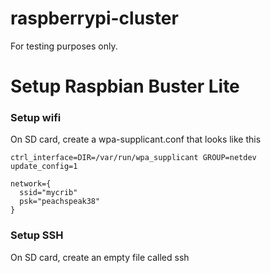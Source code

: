 # raspberrypi-cluster

For testing purposes only.

# Setup Raspbian Buster Lite

### Setup wifi

On SD card, create a wpa-supplicant.conf that looks like this
```text
ctrl_interface=DIR=/var/run/wpa_supplicant GROUP=netdev
update_config=1

network={
  ssid="mycrib"
  psk="peachspeak38"
}
```

### Setup SSH

On SD card, create an empty file called ssh

